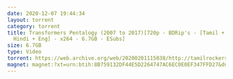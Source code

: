 ```yaml
---
date: 2020-12-07 19:44:34
layout: torrent
category: torrent
title: Transformers Pentalogy (2007 to 2017)[720p - BDRip's - [Tamil + Telugu +
  Hindi + Eng] - x264 - 6.7GB - ESubs]
size: 6.7GB
type: Video
torrent: https://web.archive.org/web/20200201115038/http://tamilrockers.ws/index.php?app=core&module=attach&section=attach&attach_id=23808
magnet: magnet:?xt=urn:btih:8B759132DF44E5D2264747AC6EC0E0EF347FFD27&dn=www.TamilRockers.sh%20-%20Transformers%20Pentalogy%20%282007%20to%202017%29%5b720p%20-%20BDRip%27s%20-%20%5bTamil%20%2b%20Telugu%20%2b%20Hindi%20%2b%20Eng%5d&tr=udp%3a%2f%2ftracker.leechers-paradise.org%3a6969%2fannounce&tr=udp%3a%2f%2ftracker.opentrackr.org%3a1337%2fannounce&tr=udp%3a%2f%2feddie4.nl%3a6969%2fannounce&tr=udp%3a%2f%2f9.rarbg.me%3a2740%2fannounce&tr=udp%3a%2f%2f9.rarbg.to%3a2800%2fannounce&tr=udp%3a%2f%2fpublic.popcorn-tracker.org%3a6969%2fannounce&tr=udp%3a%2f%2ftracker.opentrackr.org%3a1337%2fannounce&tr=udp%3a%2f%2fp4p.arenabg.ch%3a1337%2fannounce&tr=udp%3a%2f%2ftracker.internetwarriors.net%3a1337%2fannounce&tr=udp%3a%2f%2ftracker.coppersurfer.tk%3a6969%2fannounce&tr=http%3a%2f%2ftorrentsmd.com%3a8080%2fannounce
---
```


